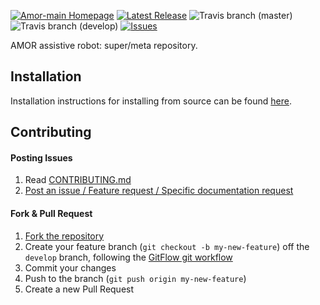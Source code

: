 [![Amor-main Homepage](https://img.shields.io/badge/amor-main-orange.svg)](http://www.amorrobot.com)
[![Latest Release](https://img.shields.io/github/release/roboticslab-uc3m/amor-main.svg?label=latest%20release)](https://github.com/roboticslab-uc3m/amor-main/tags)
![Travis branch (master)](https://img.shields.io/travis/roboticslab-uc3m/amor-main/master.svg?label=master)
![Travis branch (develop)](https://img.shields.io/travis/roboticslab-uc3m/amor-main/master.svg?label=develop)
[![Issues](https://img.shields.io/github/issues/roboticslab-uc3m/amor-main.svg?label=issues)](https://github.com/roboticslab-uc3m/amor-main/issues)

AMOR assistive robot: super/meta repository.

## Installation

Installation instructions for installing from source can be found [here](doc/amor-main-install.md).

## Contributing

#### Posting Issues

1. Read [CONTRIBUTING.md](CONTRIBUTING.md)
2. [Post an issue / Feature request / Specific documentation request](https://github.com/roboticslab-uc3m/amor-main/issues)

#### Fork & Pull Request

1. [Fork the repository](https://github.com/roboticslab-uc3m/amor-main/fork)
2. Create your feature branch (`git checkout -b my-new-feature`) off the `develop` branch, following the [GitFlow git workflow](https://www.atlassian.com/git/tutorials/comparing-workflows/gitflow-workflow)
3. Commit your changes
4. Push to the branch (`git push origin my-new-feature`)
5. Create a new Pull Request
